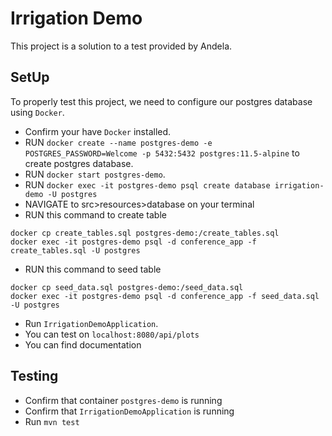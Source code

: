 # Irrigation Demo 

This project is a solution to a test provided by Andela. 

## SetUp 

To properly test this project, we need to configure our postgres database using `Docker`. 

- Confirm your have `Docker` installed. 
- RUN `docker create --name postgres-demo -e POSTGRES_PASSWORD=Welcome -p 5432:5432 postgres:11.5-alpine` to create postgres database.
- RUN `docker start postgres-demo`.
- RUN `docker exec -it postgres-demo psql create database irrigation-demo -U postgres`
- NAVIGATE to src>resources>database on your terminal
- RUN this command to create table
```agsl
docker cp create_tables.sql postgres-demo:/create_tables.sql
docker exec -it postgres-demo psql -d conference_app -f create_tables.sql -U postgres
```
- RUN this command to seed table 
```agsl
docker cp seed_data.sql postgres-demo:/seed_data.sql
docker exec -it postgres-demo psql -d conference_app -f seed_data.sql -U postgres
```
- Run `IrrigationDemoApplication`. 
- You can test on `localhost:8080/api/plots`
- You can find documentation 

## Testing 

- Confirm that container `postgres-demo` is running 
- Confirm that `IrrigationDemoApplication` is running 
- Run `mvn test`